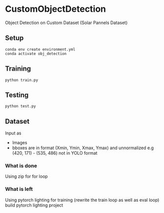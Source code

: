 # CustomObjectDetection
Object Detection on Custom Dataset (Solar Pannels Dataset)

## Setup 
```
conda env create environment.yml
conda activate obj_detection
```
## Training
```python train.py```

## Testing
```python test.py```

## Dataset
Input as 
- Images
- bboxes are in format (Xmin, Ymin, Xmax, Ymax) and unnormalized e.g  (420, 171) - (535, 486) not in YOLO format

### What is done
Using zip for for loop

### What is left
Using pytorch lighting for training (rewrite the train loop as well as eval loop) 
build pytorch lighting project


